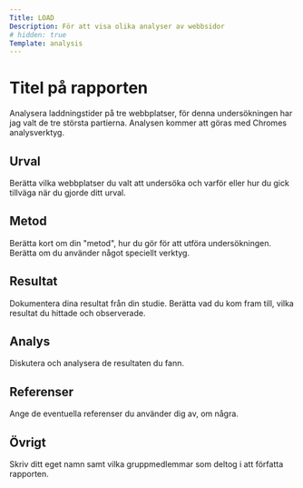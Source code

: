 ```yaml
---
Title: LOAD
Description: För att visa olika analyser av webbsidor
# hidden: true
Template: analysis
---
```


Titel på rapporten
=======================

<!-- Skriv en eller två rader om vad uppgiften handlar om. -->
Analysera laddningstider på tre webbplatser, för denna undersökningen har jag valt de tre största partierna. Analysen kommer att göras med Chromes analysverktyg.

Urval
-----------------------

Berätta vilka webbplatser du valt att undersöka och varför eller hur du gick tillväga när du gjorde ditt urval.

Metod
-----------------------

Berätta kort om din "metod", hur du gör för att utföra undersökningen. Berätta om du använder något speciellt verktyg.

Resultat
-----------------------

Dokumentera dina resultat från din studie. Berätta vad du kom fram till, vilka resultat du hittade och observerade.

Analys
-----------------------

Diskutera och analysera de resultaten du fann.

Referenser
-----------------------

Ange de eventuella referenser du använder dig av, om några.

Övrigt
-----------------------

Skriv ditt eget namn samt vilka gruppmedlemmar som deltog i att författa rapporten.